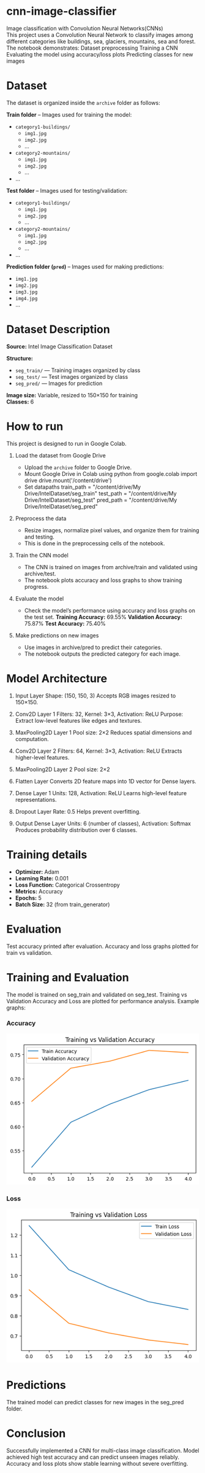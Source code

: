 # cnn-image-classifier
Image classification with Convolution Neural Networks(CNNs)    
This project uses a Convolution Neural Network to classify images among  different categories like buildings, sea, glaciers, mountains, sea and forest.
The notebook demonstrates:
Dataset preprocessing
Training a CNN
Evaluating the model using accuracy/loss plots
Predicting classes for new images

# Dataset

The dataset is organized inside the `archive` folder as follows:

**Train folder** – Images used for training the model:  
- `category1-buildings/`  
  - `img1.jpg`  
  - `img2.jpg`  
  - …  
- `category2-mountains/`  
  - `img1.jpg`  
  - `img2.jpg`  
  - …  
- …  

**Test folder** – Images used for testing/validation:  
- `category1-buildings/`  
  - `img1.jpg`  
  - `img2.jpg`  
  - …  
- `category2-mountains/`  
  - `img1.jpg`  
  - `img2.jpg`  
  - …  
- …  

**Prediction folder (`pred`)** – Images used for making predictions:  
- `img1.jpg`  
- `img2.jpg`  
- `img3.jpg`  
- `img4.jpg`  
- …

# Dataset Description
**Source:** Intel Image Classification Dataset  

**Structure:**
- `seg_train/` — Training images organized by class  
- `seg_test/` — Test images organized by class  
- `seg_pred/` — Images for prediction  

**Image size:** Variable, resized to 150×150 for training  
**Classes:** 6

# How to run
This project is designed to run in Google Colab.

1. Load the dataset from Google Drive  
   - Upload the `archive` folder to Google Drive.  
   - Mount Google Drive in Colab using python
         from google.colab import drive
         drive.mount('/content/drive')
   - Set datapaths
     train_path = "/content/drive/My Drive/IntelDataset/seg_train"
     test_path  = "/content/drive/My Drive/IntelDataset/seg_test"
     pred_path  = "/content/drive/My Drive/IntelDataset/seg_pred"
     
2. Preprocess the data
    - Resize images, normalize pixel values, and organize them for training and testing.
    - This is done in the preprocessing cells of the notebook.

3. Train the CNN model
   - The CNN is trained on images from archive/train and validated using archive/test.
   - The notebook plots accuracy and loss graphs to show training progress.

4. Evaluate the model
   - Check the model’s performance using accuracy and loss graphs on the test set.
     **Training Accuracy:** 69.55%
     **Validation Accuracy:** 75.87%
     **Test Accuracy:**  75.40%
   
5. Make predictions on new images
   - Use images in archive/pred to predict their categories.
   - The notebook outputs the predicted category for each image.
   
# Model Architecture 
1. Input Layer
   Shape: (150, 150, 3)
   Accepts RGB images resized to 150×150.

2. Conv2D Layer 1
   Filters: 32, Kernel: 3×3, Activation: ReLU
   Purpose: Extract low-level features like edges and textures.

3. MaxPooling2D Layer 1
   Pool size: 2×2
   Reduces spatial dimensions and computation.

4. Conv2D Layer 2
   Filters: 64, Kernel: 3×3, Activation: ReLU
   Extracts higher-level features.

5. MaxPooling2D Layer 2
   Pool size: 2×2

6. Flatten Layer
   Converts 2D feature maps into 1D vector for Dense layers.

7. Dense Layer 1
   Units: 128, Activation: ReLU
   Learns high-level feature representations.

8. Dropout Layer
   Rate: 0.5
   Helps prevent overfitting.

9. Output Dense Layer
   Units: 6 (number of classes), Activation: Softmax
   Produces probability distribution over 6 classes.

# Training details
- **Optimizer:** Adam  
- **Learning Rate:** 0.001  
- **Loss Function:** Categorical Crossentropy  
- **Metrics:** Accuracy  
- **Epochs:** 5  
- **Batch Size:** 32 (from train_generator)

# Evaluation
Test accuracy printed after evaluation.
Accuracy and loss graphs plotted for train vs validation.

# Training and Evaluation
The model is trained on seg_train and validated on seg_test.
Training vs Validation Accuracy and Loss are plotted for performance analysis.
Example graphs:

### Accuracy
![Training vs Validation Accuracy](Training%20vs%20Validation%20Accuracy.png)
### Loss
![Training vs Validation Loss](Training%20vs%20Validation%20loss.png)

# Predictions
The trained model can predict classes for new images in the seg_pred folder.


# Conclusion
Successfully implemented a CNN for multi-class image classification.
Model achieved high test accuracy and can predict unseen images reliably.
Accuracy and loss plots show stable learning without severe overfitting.
